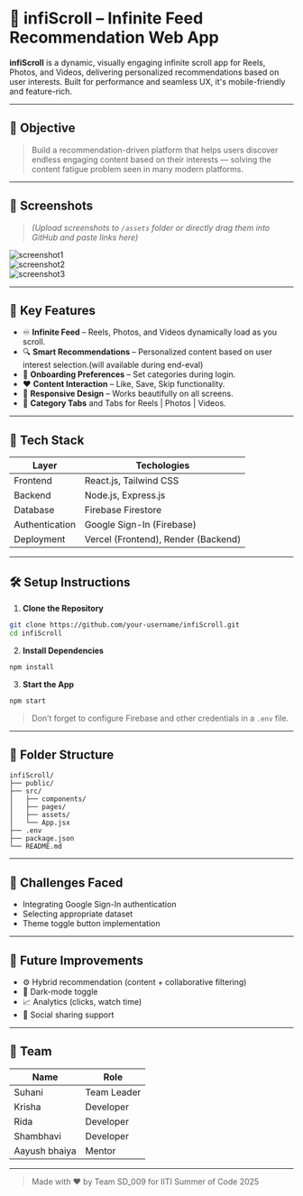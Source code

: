 
# 📱 infiScroll – Infinite Feed Recommendation Web App

**infiScroll** is a dynamic, visually engaging infinite scroll app for Reels, Photos, and Videos, delivering personalized recommendations based on user interests. Built for performance and seamless UX, it's mobile-friendly and feature-rich.


---

## 🎯 Objective

> Build a recommendation-driven platform that helps users discover endless engaging content based on their interests — solving the content fatigue problem seen in many modern platforms.

---

## 📸 Screenshots

> *(Upload screenshots to `/assets` folder or directly drag them into GitHub and paste links here)*

![screenshot1](./screenshots/)  
![screenshot2](./screenshots/screenshot-2.png)  
![screenshot3](./screenshots/screenshot-3.png)

---

## 🔑 Key Features

- ♾️ **Infinite Feed** – Reels, Photos, and Videos dynamically load as you scroll.
- 🔍 **Smart Recommendations** – Personalized content based on user interest selection.(will available during end-eval)
- 🎯 **Onboarding Preferences** – Set categories during login.
- ❤️ **Content Interaction** – Like, Save, Skip functionality.
- 🌈 **Responsive Design** – Works beautifully on all screens.
- 📁 **Category Tabs** and Tabs for Reels | Photos | Videos.

---

## 🧠 Tech Stack

| Layer          | Techologies               |
|----------------|--------------------------|
| Frontend       | React.js, Tailwind CSS   |
| Backend        | Node.js, Express.js      |
| Database       | Firebase Firestore       |
| Authentication | Google Sign-In (Firebase)|
| Deployment     | Vercel (Frontend), Render (Backend) |

---

## 🛠️ Setup Instructions

1. **Clone the Repository**
```bash
git clone https://github.com/your-username/infiScroll.git
cd infiScroll
```

2. **Install Dependencies**
```bash
npm install
```

3. **Start the App**
```bash
npm start
```

> Don’t forget to configure Firebase and other credentials in a `.env` file.

---

## 📁 Folder Structure

```
infiScroll/
├── public/
├── src/
│   ├── components/
│   ├── pages/
│   ├── assets/
│   └── App.jsx
├── .env
├── package.json
└── README.md
```

---

## 🧪 Challenges Faced

- Integrating Google Sign-In authentication
- Selecting appropriate dataset
- Theme toggle button implementation

---

## 🔮 Future Improvements

- ⚙️ Hybrid recommendation (content + collaborative filtering)
- 🌙 Dark-mode toggle
- 📈 Analytics (clicks, watch time)
- 📢 Social sharing support

---

## 👥 Team

| Name       | Role          |
|------------|---------------|
| Suhani     | Team Leader   |
| Krisha     | Developer     |
| Rida       | Developer     |
| Shambhavi  | Developer     |
| Aayush bhaiya    | Mentor        |

---



> Made with ❤️ by Team SD_009 for IITI Summer of Code 2025
